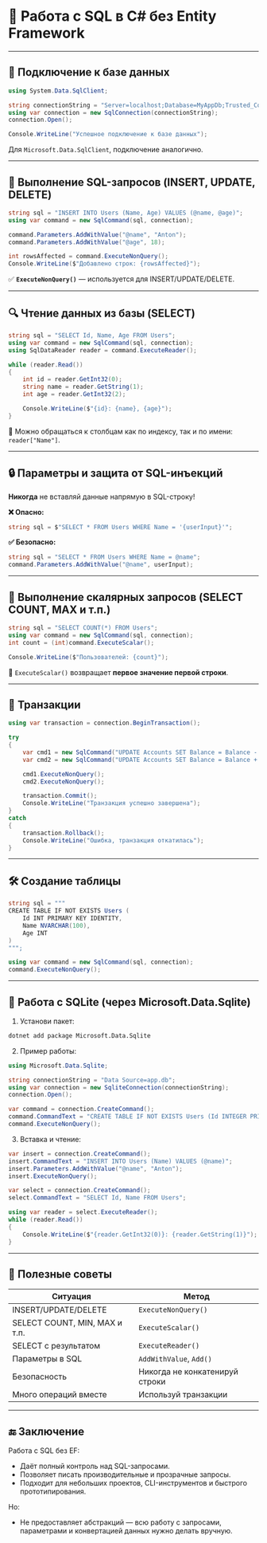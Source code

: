 # 📘 Работа с SQL в C# без Entity Framework

---

## 🔌 Подключение к базе данных

```csharp
using System.Data.SqlClient;

string connectionString = "Server=localhost;Database=MyAppDb;Trusted_Connection=True;";
using var connection = new SqlConnection(connectionString);
connection.Open();

Console.WriteLine("Успешное подключение к базе данных");
```

Для `Microsoft.Data.SqlClient`, подключение аналогично. 

---

## 📄 Выполнение SQL-запросов (INSERT, UPDATE, DELETE)

```csharp
string sql = "INSERT INTO Users (Name, Age) VALUES (@name, @age)";
using var command = new SqlCommand(sql, connection);

command.Parameters.AddWithValue("@name", "Anton");
command.Parameters.AddWithValue("@age", 18);

int rowsAffected = command.ExecuteNonQuery();
Console.WriteLine($"Добавлено строк: {rowsAffected}");
```

✅ **`ExecuteNonQuery()`** — используется для INSERT/UPDATE/DELETE.

---

## 🔍 Чтение данных из базы (SELECT)

```csharp
string sql = "SELECT Id, Name, Age FROM Users";
using var command = new SqlCommand(sql, connection);
using SqlDataReader reader = command.ExecuteReader();

while (reader.Read())
{
    int id = reader.GetInt32(0);
    string name = reader.GetString(1);
    int age = reader.GetInt32(2);

    Console.WriteLine($"{id}: {name}, {age}");
}
```

📌 Можно обращаться к столбцам как по индексу, так и по имени: `reader["Name"]`.

---

## 🔒 Параметры и защита от SQL-инъекций

**Никогда** не вставляй данные напрямую в SQL-строку!

**❌ Опасно:**

```csharp
string sql = $"SELECT * FROM Users WHERE Name = '{userInput}'";
```

**✅ Безопасно:**

```csharp
string sql = "SELECT * FROM Users WHERE Name = @name";
command.Parameters.AddWithValue("@name", userInput);
```

---

## 🔁 Выполнение скалярных запросов (SELECT COUNT, MAX и т.п.)

```csharp
string sql = "SELECT COUNT(*) FROM Users";
using var command = new SqlCommand(sql, connection);
int count = (int)command.ExecuteScalar();

Console.WriteLine($"Пользователей: {count}");
```

📌 `ExecuteScalar()` возвращает **первое значение первой строки**.

---

## 💾 Транзакции

```csharp
using var transaction = connection.BeginTransaction();

try
{
    var cmd1 = new SqlCommand("UPDATE Accounts SET Balance = Balance - 100 WHERE Id = 1", connection, transaction);
    var cmd2 = new SqlCommand("UPDATE Accounts SET Balance = Balance + 100 WHERE Id = 2", connection, transaction);

    cmd1.ExecuteNonQuery();
    cmd2.ExecuteNonQuery();

    transaction.Commit();
    Console.WriteLine("Транзакция успешно завершена");
}
catch
{
    transaction.Rollback();
    Console.WriteLine("Ошибка, транзакция откатилась");
}
```

---

## 🛠 Создание таблицы

```csharp
string sql = """
CREATE TABLE IF NOT EXISTS Users (
    Id INT PRIMARY KEY IDENTITY,
    Name NVARCHAR(100),
    Age INT
)
""";

using var command = new SqlCommand(sql, connection);
command.ExecuteNonQuery();
```

---

## 📂 Работа с SQLite (через Microsoft.Data.Sqlite)

1. Установи пакет:

```bash
dotnet add package Microsoft.Data.Sqlite
```

2. Пример работы:

```csharp
using Microsoft.Data.Sqlite;

string connectionString = "Data Source=app.db";
using var connection = new SqliteConnection(connectionString);
connection.Open();

var command = connection.CreateCommand();
command.CommandText = "CREATE TABLE IF NOT EXISTS Users (Id INTEGER PRIMARY KEY, Name TEXT)";
command.ExecuteNonQuery();
```

3. Вставка и чтение:

```csharp
var insert = connection.CreateCommand();
insert.CommandText = "INSERT INTO Users (Name) VALUES (@name)";
insert.Parameters.AddWithValue("@name", "Anton");
insert.ExecuteNonQuery();

var select = connection.CreateCommand();
select.CommandText = "SELECT Id, Name FROM Users";

using var reader = select.ExecuteReader();
while (reader.Read())
{
    Console.WriteLine($"{reader.GetInt32(0)}: {reader.GetString(1)}");
}
```

---

## 📌 Полезные советы

| Ситуация                      | Метод                          |
| ----------------------------- | ------------------------------ |
| INSERT/UPDATE/DELETE          | `ExecuteNonQuery()`            |
| SELECT COUNT, MIN, MAX и т.п. | `ExecuteScalar()`              |
| SELECT c результатом          | `ExecuteReader()`              |
| Параметры в SQL               | `AddWithValue`, `Add()`        |
| Безопасность                  | Никогда не конкатенируй строки |
| Много операций вместе         | Используй транзакции           |

---

## 🔚 Заключение

Работа с SQL без EF:

* Даёт полный контроль над SQL-запросами.
* Позволяет писать производительные и прозрачные запросы.
* Подходит для небольших проектов, CLI-инструментов и быстрого прототипирования.

Но:

* Не предоставляет абстракций — всю работу с запросами, параметрами и конвертацией данных нужно делать вручную.


